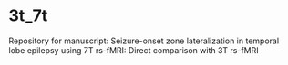 # 3t_7t
Repository for manuscript: Seizure-onset zone lateralization in temporal lobe epilepsy using 7T rs-fMRI: Direct comparison with 3T rs-fMRI
